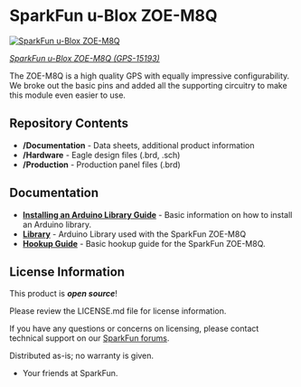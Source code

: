 SparkFun u-Blox ZOE-M8Q
========================================

[![SparkFun u-Blox ZOE-M8Q](https://cdn.sparkfun.com/assets/parts/1/3/6/1/4/15193-SparkFun_GPS_Breakout_-_U.FL__ZOE-M8__Qwiic_-01.jpg)](https://www.sparkfun.com/products/15193)

[*SparkFun u-Blox ZOE-M8Q (GPS-15193)*](https://www.sparkfun.com/products/15193)

The ZOE-M8Q is a high quality GPS with equally impressive configurability.  We broke out the basic pins and added all the supporting circuitry to make this module even easier to use.  

Repository Contents
-------------------

* **/Documentation** - Data sheets, additional product information
* **/Hardware** - Eagle design files (.brd, .sch)
* **/Production** - Production panel files (.brd)

Documentation
--------------
* **[Installing an Arduino Library Guide](https://learn.sparkfun.com/tutorials/installing-an-arduino-library)** - Basic information on how to install an Arduino library.
* **[Library](https://github.com/sparkfun/SparkFun_u-blox_GNSS_Arduino_Library)** - Arduino Library used with the SparkFun ZOE-M8Q 
* **[Hookup Guide](https://learn.sparkfun.com/tutorials/sparkfun-gps-breakout-zoe-m8q-and-sam-m8q-hookup-guide)** - Basic hookup guide for the SparkFun ZOE-M8Q.

License Information
-------------------

This product is _**open source**_! 

Please review the LICENSE.md file for license information. 

If you have any questions or concerns on licensing, please contact technical support on our [SparkFun forums](https://forum.sparkfun.com/viewforum.php?f=152).

Distributed as-is; no warranty is given.

- Your friends at SparkFun.

_<COLLABORATION CREDIT>_

